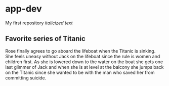 # app-dev
My first repository
*italicized text*
## Favorite series of Titanic
Rose finally agrees to go aboard the lifeboat when the Titanic is sinking. She feels uneasy without Jack on the lifeboat since the rule is women and children first. As she is lowered down to the water on the boat she gets one last glimmer of Jack and when she is at level at the balcony she jumps back on the Titanic since she wanted to be with the man who saved her from committing suicide.
